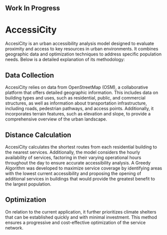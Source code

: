 ## Work In Progress


# AccessiCity
AccesiCity is an urban accessibility analysis model designed to evaluate proximity and
access to key resources in urban environments. It combines geographic data and
optimization techniques to address specific population needs. Below is a detailed
explanation of its methodology:

## Data Collection
AccesiCity relies on data from OpenStreetMap (OSM), a collaborative platform that offers
detailed geographic information. This includes data on building types and uses, such as
residential, public, and commercial structures, as well as information about transportation
infrastructure, including roads, pedestrian pathways, and access points. Additionally, it
incorporates terrain features, such as elevation and slope, to provide a comprehensive
overview of the urban landscape.

## Distance Calculation
AccesiCity calculates the shortest routes from each residential building to the nearest
services. Additionally, the model considers the hourly availability of services, factoring in
their varying operational hours throughout the day to ensure accurate accessibility analysis.
A Greedy Algorithm was developed to maximize service coverage by identifying areas with
the lowest current accessibility and proposing the opening of additional services in buildings
that would provide the greatest benefit to the largest population.

## Optimization
On relation to the current application, it further prioritizes climate shelters that can be
established quickly and with minimal investment. This method ensures a progressive and
cost-effective optimization of the service network.
